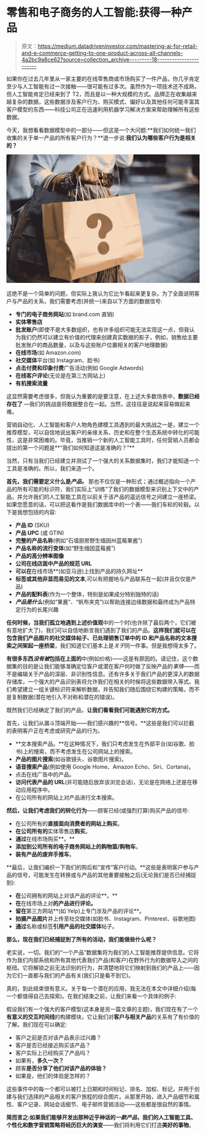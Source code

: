 # 零售和电子商务的人工智能:获得一种产品

> 原文：<https://medium.datadriveninvestor.com/mastering-ai-for-retail-and-e-commerce-getting-to-one-product-across-all-channels-4a2bc9a8ce62?source=collection_archive---------18----------------------->

如果你在过去几年里从一家主要的在线零售商或市场购买了一件产品，你几乎肯定至少与人工智能有过一次接触——很可能有过多次。虽然作为一项技术还不成熟，但人工智能肯定已经来到了 T2，而且是以一种大规模的方式。品牌正在收集越来越复杂的数据，这些数据涉及客户行为、购买模式、偏好以及其他任何可能丰富其客户模型的东西——科技公司正在迅速利用机器学习解决方案来帮助理解所有这些数据。

今天，我想看看数据模型中的一部分——但这是一个大问题:**我们如何统一我们收集的关于单一产品的所有客户行为？**退一步说:**我们认为哪些客户行为是相关的？**

![](img/547822e61d7a80fce49cc88efa6c1889.png)

这绝不是一个简单的问题，但实际上我认为它比乍看起来更复杂。为了全面说明客户与产品的关系，我们需要考虑(并统一)来自以下方面的数据信号:

*   **专门的电子商务网站**(如 brand.com 直销)
*   **实体零售店**
*   **批发账户**(即使不是大多数组织，也有许多组织可能无法实现这一点，但我认为我们仍然可以建立有价值的代理来创建真实数据的影子，例如，销售给主要批发账户的商品数量，以及与这些账户位置相关的客户地理数据)
*   **在线市场**(如 Amazon.com)
*   **社交媒体**平台(如 Instagram、脸书)
*   **点击付费和印象付费**广告活动(例如 Google Adwords)
*   **在线客户评论**(无论是在第三方网站上)
*   **有机搜索流量**

这显然需要考虑很多，但我认为重要的是要注意，在上述大多数场景中，**数据已经存在了** —我们的挑战是将数据整合在一起。当然，这往往是说起来容易做起来难。

营销自动化、人工智能和客户人物角色建模工具遇到的最大挑战之一是，建立一个推荐模型，可以自信地说出客户的亲缘关系、历史和在整个生态系统中转化的可能性，这是非常困难的。毕竟，当推销一个新的人工智能工具时，任何营销人员都会提出的第一个问题是**“我们如何知道这是准确的？”**

当然，只有当我们已经建立并测试了一个强大的关系数据集时，我们才能知道一个工具是准确的。所以，我们来造一个。

**首先，我们需要定义什么是*产品。*** 那也不仅仅是一种形式；通过概述指向一个产品的所有可能的标识符，我们实际上“训练”了我们的数据模型来识别上下文中的产品，并允许我们的人工智能工具在以前关于该产品的遥远信号之间建立一座桥梁。如果您愿意的话，可以把这看作是我们数据库中的一个表——我们车轮的轮毂。以下是我想包括的内容:

*   **产品 ID** (SKU)
*   **产品 UPC** (或 GTIN)
*   **完整的产品名称**(例如“石墙厨房野生缅因州蓝莓果酱”)
*   **产品名称的流行变体**(如“野生缅因蓝莓酱”)
*   **产品的高分辨率图像**
*   **公司在线店面中产品的规范 URL**
*   **可以在**在线市场**(如亚马逊)上找到产品的持久网址**
*   **标签或其他非显而易见的文本**,可以有把握地与产品联系在一起(并且仅仅是产品)
*   **产品的配料表**(作为一个整体，特别是如果成分特别独特的话)
*   ***产品是什么***(例如“果酱”、“帆布夹克”)以帮助连接边缘数据和最终成为产品特定行为的长尾兴趣

**任何时候，当我们孤立地遇到上述价值观**中的一个时(也许除了最后两个，它们被有意地扩大了)，我们可以自信地断言我们遇到了我们的产品。**这样我们就可以在包含我们产品图片的社交媒体帖子、已处理销售订单中的 ID 和产品名称的文本搜索之间架起一座桥梁**，我们知道它们基本上是*关于*同一件事。但是我想得太多了。

**有很多东西*没有被*包括在上面的**中(例如价格)——这是有原因的。请记住，这个数据集的目的是让我们能够准确定位客户或潜在客户何时做了反映产品的*事情*——而不是编辑关于产品的深层、非识别性信息。还有许多关于我们产品的更深入的数据存储库，一个强大的产品识别表将允许我们在相关的时候将这些数据带入等式。我们希望建立一组关键标识符来解析数据，并告知我们随后围绕它构建的策略，而不是复制数据(潜在地引入不对称和潜在的错误)。

既然我们已经确定了我们的产品，**让我们看看我们可能遇到它的方式。**

首先，让我们从漏斗顶端开始——我们感兴趣的**信号。**这些是我们可以拦截的表明客户正在考虑或研究产品的行为。

*   **文本搜索产品。**在这种情况下，我们只考虑发生在外部平台(如谷歌、脸书)上的搜索，而不考虑发生在公司网站上的搜索。
*   **产品的图片搜索**(如谷歌镜头、谷歌图片搜索)。
*   **语音搜索产品**(例如使用 Google Home、Amazon Echo、Siri、Cortana)。
*   点击在线广告中的产品。
*   **访问代表产品的 URL**(并可能随后放弃该浏览会话)，无论是在网络上还是在移动应用程序中。
*   在公司所有的网站上对产品进行文本搜索。

**然后，让我们考虑我们的转化行为**——顾客已经(或强烈打算)购买产品的信号:

*   在公司所有的**直接面向消费者的网站上购买**。
*   **在公司所有的**实体零售店**购买**。
*   **通过**在线市场购买**。**
*   **添加到公司所有的电子商务网站上的购物篮/购物车**。
*   **装有产品的废弃手推车**。

**最后，让我们编织一下我们的购后和“宣传”客户行动。**这些是表明客户参与产品的信号，可能发生在转换或与产品的其他重要接触之后(无论我们是否已经捕捉到):

*   **在**公司拥有的网站上对该产品的评论**。**
*   **在**在线市场上对**的产品进行评论。**
*   **留在**第三方网站**(如 Yelp)上专门涉及产品的评论**。
*   **拍摄产品图片**并上传至社交媒体(如脸书、Instagram、Pinterest、谷歌地图)
*   **通过**名称或标签**引用产品的社交媒体**帖子。

**那么，现在我们已经捕捉到了所有的活动，我们能做些什么呢？**

老实说，一切。我们的“一个产品”数据集将为我们的人工智能推荐提供信息。它将作为我们内部系统和所有其他代表我们产品(和客户)在野外行为的数据导入之间的枢纽。它将解锁之前无法识别的行为，并清楚地将它们映射到我们的产品上——因为它们一直都与我们的产品有关(我们只是看不到它)。

真的，到此结束很有意义。关于每一个潜在的应用，我无法在本文中详细介绍(每一个都值得自己去探索)。在我们结束之前，让我们来看一个具体的例子:

假设我们有一个强大的客户模型(这本身是另一篇文章的主题)，我们现在有了一个**有意义的交互时间线**的构建模块，它让我们对**客户与相关产品**的关系有了有价值的了解。我们现在可以确定:

*   客户之前是否对该产品表示过兴趣？
*   客户是否已经接近购买该产品？
*   客户实际上已经购买了产品吗？
*   如果有，**多久一次？**
*   顾客**是否分享了他们对该产品的体验？**
*   如果是，他们的体验是怎样的？

这些事件中的每一个都可以被打上日期和时间标记、排名、加权、标记，并用于创建与我们选择的产品相关的客户旅程的综合图片。从那里开始，进入产品细节和属性、客户记录、网站会话细节、电子邮件营销活动——这些都是很自然的事情。

**简而言之:**如果我们能够开发出那种**近乎神话的*一款产品*，**我们的人工智能工具、个性化和数字营销策略将**经历巨大的演变**——我们将利用它们打造**美好的事物**。